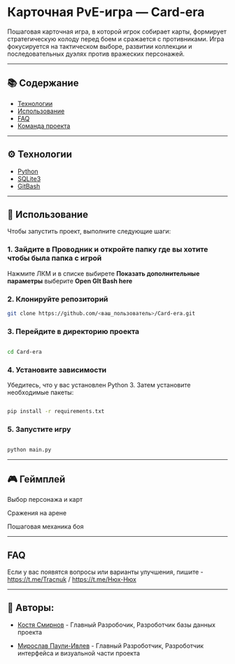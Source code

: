 # Карточная PvE-игра — Card-era

Пошаговая карточная игра, в которой игрок собирает карты, формирует стратегическую колоду перед боем и сражается с противниками. Игра фокусируется на тактическом выборе, развитии коллекции и последовательных дуэлях против вражеских персонажей.

---

## 📚 Содержание

- [Технологии](#технологии)  
- [Использование](#использование)  
- [FAQ](#faq)  
- [Команда проекта](#команда-проекта)  

---

## ⚙️ Технологии

- [Python](https://www.python.org/)
- [SQLite3](https://docs.python.org/3/library/sqlite3.html)  
- [GitBash](https://git-scm.com/downloads)


---

## 🚀 Использование

Чтобы запустить проект, выполните следующие шаги:
### 1. Зайдите в Проводник и откройте папку где вы хотите чтобы была папка с игрой

Нажмите ЛКМ и в списке выбирете **Показать дополнительные параметры** выберите **Open GIt Bash here**




### 2. Клонируйте репозиторий
```bash
git clone https://github.com/<ваш_пользователь>/Card-era.git
```



### 3. Перейдите в директорию проекта
```bash

cd Card-era
```


### 4. Установите зависимости


Убедитесь, что у вас установлен Python 3. Затем установите необходимые пакеты:
```bash

pip install -r requirements.txt
```



### 5. Запустите игру
```bash

python main.py
```

---

## 🎮 Геймплей


Выбор персонажа и карт

Сражения на арене

Пошаговая механика боя

---

## FAQ

Если у вас появятся вопросы или варианты улучшения,  пишите - https://t.me/Tracnuk / https://t.me/Нюх-Нюх

---

## 🧠 Авторы:


- [Костя Смирнов](https://t.me/Нюх-Нюх) - Главный Разробочик, Разроботчик базы данных проекта

- [Мирослав Паули-Ивлев](https://t.me/Tracnuk) - Главный Разроботчик, Разроботчик интерфейса и визуальной части проекта
